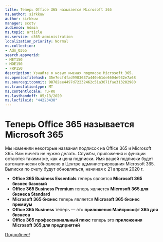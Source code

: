 ```yaml
---
title: Теперь Office 365 называется Microsoft 365
ms.author: sirkkuw
author: sirkkuw
manager: scotv
audience: Admin
ms.topic: article
ms.service: o365-administration
localization_priority: Normal
ms.collection:
- Adm_O365
search.appverid:
- MET150
- MOE150
- FRP150
description: Узнайте о новых именах подписок Microsoft 365.
ms.openlocfilehash: 35e7ecf4fad9903637a440e61de6604e932e7a68
ms.sourcegitcommit: 98782ee4497d72232462c51a3071fae313282980
ms.translationtype: MT
ms.contentlocale: ru-RU
ms.lasthandoff: 05/13/2020
ms.locfileid: "44223438"
---
```

# <a name="office-365-is-now-microsoft-365"></a>Теперь Office 365 называется Microsoft 365

Мы изменили некоторые названия подписок на Office 365 и Microsoft 365. Вам ничего не нужно делать. Службы, приложения и функции остаются такими же, как и цена подписки. Имя вашей подписки будет автоматически обновлено в Центре администрирования Microsoft 365. Выписки по счету будут обновляться, начиная с 21 апреля 2020 г.

- **Office 365 Business Essentials** теперь является **Microsoft 365 бизнес базовый**
- **Office 365 Business Premium** теперь является **Microsoft 365 для бизнеса Standard**
- **Microsoft 365 бизнес** теперь является **Microsoft 365 бизнес премиум**
- **Office 365 Business** теперь — это **приложения Майкрософт 365 для бизнеса**
- **Office 365 профессиональный плюс** теперь это **приложения Microsoft 365 для предприятий**

[Подробнее!](https://go.microsoft.com/fwlink/?linkid=2120533)
